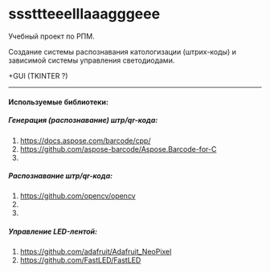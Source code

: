# sssttteeelllaaagggeee

Учебный проект по РПМ.

Создание системы распознавания катологизации (штрих-коды) и зависимой системы управления светодиодами.

+GUI (TKINTER ?)
___

#### Используемые библиотеки:
##### Генерация (распознавание) штр/qr-кода:
1. https://docs.aspose.com/barcode/cpp/
2. https://github.com/aspose-barcode/Aspose.Barcode-for-C
3. 
##### Распознавание штр/qr-кода:
1. https://github.com/opencv/opencv
2. 
3. 
##### Управление LED-лентой:
1. https://github.com/adafruit/Adafruit_NeoPixel
2. https://github.com/FastLED/FastLED
